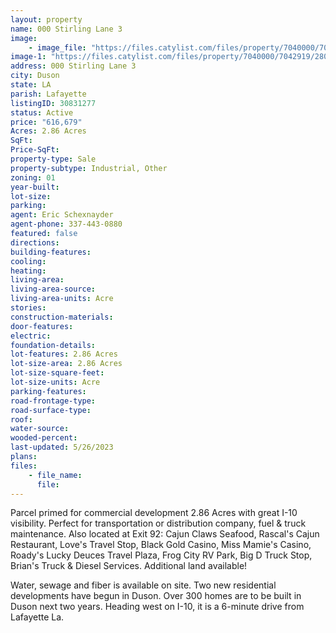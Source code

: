 ```yaml
---
layout: property
name: 000 Stirling Lane 3
image:
    - image_file: "https://files.catylist.com/files/property/7040000/7042919/28044927_Aerial_2___000_Stirling_Ln_3_Stann___Eric.png"
image-1: "https://files.catylist.com/files/property/7040000/7042919/28044926_Aerial_1___000_Stirling_Ln_3_Stann____Eric.png"
address: 000 Stirling Lane 3
city: Duson
state: LA
parish: Lafayette
listingID: 30831277
status: Active
price: "616,679"
Acres: 2.86 Acres
SqFt:
Price-SqFt:
property-type: Sale
property-subtype: Industrial, Other
zoning: 01
year-built:
lot-size:
parking:
agent: Eric Schexnayder
agent-phone: 337-443-0880
featured: false
directions:
building-features:
cooling:
heating:
living-area:
living-area-source:
living-area-units: Acre
stories:
construction-materials:
door-features:
electric:
foundation-details:
lot-features: 2.86 Acres
lot-size-area: 2.86 Acres
lot-size-square-feet:
lot-size-units: Acre
parking-features:
road-frontage-type:
road-surface-type:
roof:
water-source:
wooded-percent:
last-updated: 5/26/2023
plans:
files:
    - file_name:
      file:
---
```

Parcel primed for commercial development 2.86 Acres with great I-10 visibility. Perfect for transportation or distribution company, fuel &amp; truck maintenance. Also located at Exit 92: Cajun Claws Seafood, Rascal's Cajun Restaurant, Love's Travel Stop, Black Gold Casino, Miss Mamie's Casino, Roady's Lucky Deuces Travel Plaza, Frog City RV Park, Big D Truck Stop, Brian's Truck &amp; Diesel Services. Additional land available!Water, sewage and fiber is available on site.Two new residential developments have begun in Duson.Over 300 homes are to be built in Duson next two years.Heading west on I-10, it is a 6-minute drive from Lafayette La.
